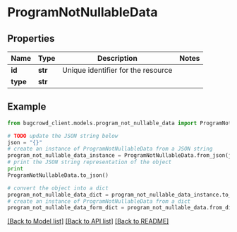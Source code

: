 # ProgramNotNullableData


## Properties

Name | Type | Description | Notes
------------ | ------------- | ------------- | -------------
**id** | **str** | Unique identifier for the resource | 
**type** | **str** |  | 

## Example

```python
from bugcrowd_client.models.program_not_nullable_data import ProgramNotNullableData

# TODO update the JSON string below
json = "{}"
# create an instance of ProgramNotNullableData from a JSON string
program_not_nullable_data_instance = ProgramNotNullableData.from_json(json)
# print the JSON string representation of the object
print
ProgramNotNullableData.to_json()

# convert the object into a dict
program_not_nullable_data_dict = program_not_nullable_data_instance.to_dict()
# create an instance of ProgramNotNullableData from a dict
program_not_nullable_data_form_dict = program_not_nullable_data.from_dict(program_not_nullable_data_dict)
```
[[Back to Model list]](../README.md#documentation-for-models) [[Back to API list]](../README.md#documentation-for-api-endpoints) [[Back to README]](../README.md)


